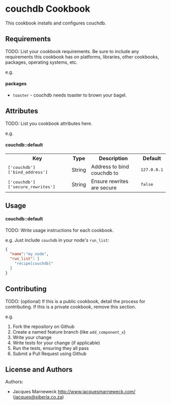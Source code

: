 couchdb Cookbook
================

This cookbook installs and configures couchdb.

Requirements
------------
TODO: List your cookbook requirements. Be sure to include any requirements this cookbook has on platforms, libraries, other cookbooks, packages, operating systems, etc.

e.g.
#### packages
- `toaster` - couchdb needs toaster to brown your bagel.

Attributes
----------
TODO: List you cookbook attributes here.

e.g.
#### couchdb::default
<table>
  <tr>
    <th>Key</th>
    <th>Type</th>
    <th>Description</th>
    <th>Default</th>
  </tr>
  <tr>
    <td><tt>['couchdb']['bind_address']</tt></td>
    <td>String</td>
    <td>Address to bind couchdb to</td>
    <td><tt>127.0.0.1</tt></td>
  </tr>
  <tr>
    <td><tt>['couchdb']['secure_rewrites']</tt></td>
    <td>String</td>
    <td>Ensure rewrites are secure</td>
    <td><tt>false</tt></td>
  </tr>
</table>

Usage
-----
#### couchdb::default
TODO: Write usage instructions for each cookbook.

e.g.
Just include `couchdb` in your node's `run_list`:

```json
{
  "name":"my_node",
  "run_list": [
    "recipe[couchdb]"
  ]
}
```

Contributing
------------
TODO: (optional) If this is a public cookbook, detail the process for contributing. If this is a private cookbook, remove this section.

e.g.
1. Fork the repository on Github
2. Create a named feature branch (like `add_component_x`)
3. Write your change
4. Write tests for your change (if applicable)
5. Run the tests, ensuring they all pass
6. Submit a Pull Request using Github

License and Authors
-------------------
Authors:

* Jacques Marneweck <http://www.jacquesmarneweck.com/> (jacques@siberia.co.za)
